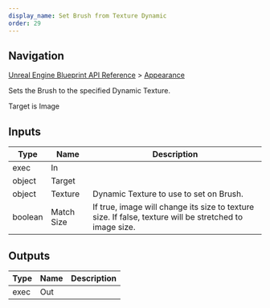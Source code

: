 ```yaml
---
display_name: Set Brush from Texture Dynamic
order: 29
---
```

## Navigation

[Unreal Engine Blueprint API Reference](https://dev.epicgames.com/documentation/en-us/unreal-engine/BlueprintAPI) > [Appearance](https://dev.epicgames.com/documentation/en-us/unreal-engine/BlueprintAPI/Appearance)

Sets the Brush to the specified Dynamic Texture.

Target is Image

## Inputs

| Type | Name | Description |
| --- | --- | --- |
| exec | In |  |
| object | Target |  |
| object | Texture | Dynamic Texture to use to set on Brush. |
| boolean | Match Size | If true, image will change its size to texture size. If false, texture will be stretched to image size. |

## Outputs

| Type | Name | Description |
| --- | --- | --- |
| exec | Out |  |
